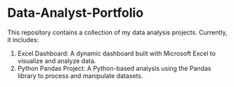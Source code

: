 # Data-Analyst-Portfolio
This repository contains a collection of my data analysis projects. Currently, it includes:
1) Excel Dashboard: A dynamic dashboard built with Microsoft Excel to visualize and analyze data.
2) Python Pandas Project: A Python-based analysis using the Pandas library to process and manipulate datasets.
